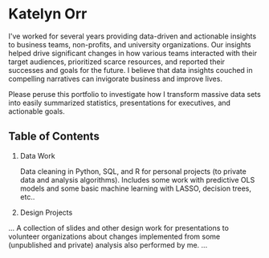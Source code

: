 # Katelyn Orr
I've worked for several years providing data-driven and actionable insights to business teams, non-profits, and university organizations.  Our insights helped drive significant changes in how various teams interacted with their target audiences, prioritized scarce resources, and reported their successes and goals for the future.  I believe that data insights couched in compelling narratives can invigorate business and improve lives.

Please peruse this portfolio to investigate how I transform massive data sets into easily summarized statistics, presentations for executives, and actionable goals.

## Table of Contents
1. Data Work

   Data cleaning in Python, SQL, and R for personal projects (to private data and analysis algorithms).  Includes some work with predictive OLS models and some basic machine learning with LASSO, decision trees, etc..   

2. Design Projects

... A collection of slides and other design work for presentations to volunteer organizations about changes implemented from some (unpublished and private) analysis also performed by me. ...
